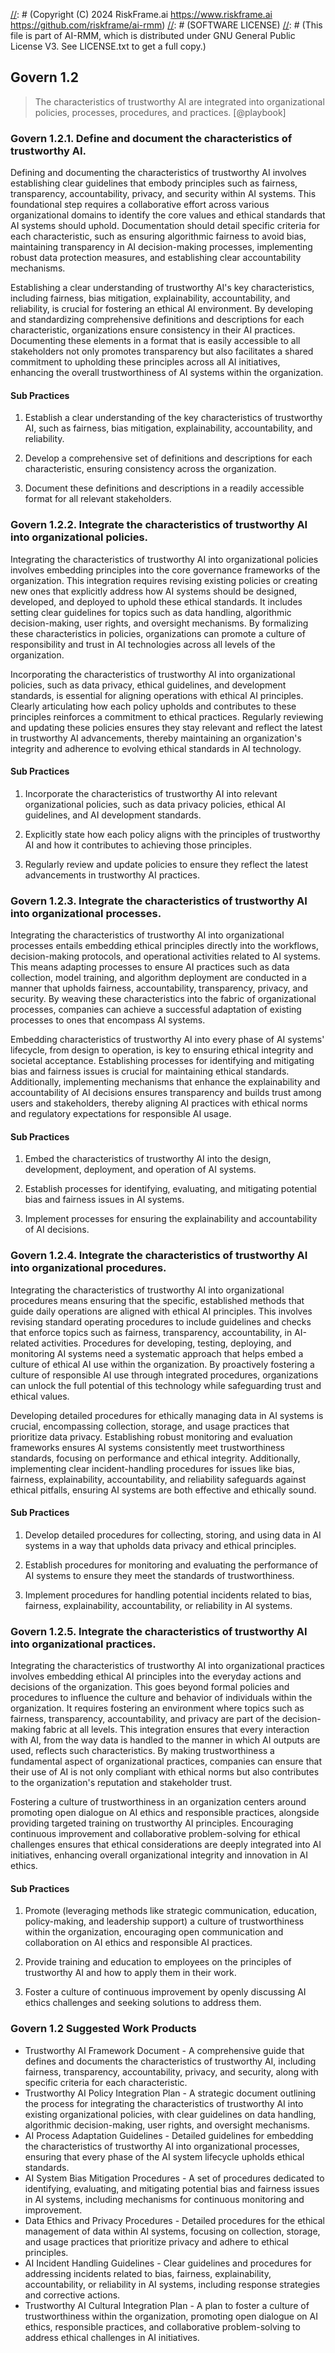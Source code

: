 [//]: # (COPYRIGHT)
[//]: # (RiskFrame.ai - AI Risk Management and Resilience Framework)
[//]: # (Copyright (C) 2024 RiskFrame.ai https://www.riskframe.ai https://github.com/riskframe/ai-rmm)
[//]: # (SOFTWARE LICENSE)
[//]: # (This file is part of AI-RMM, which is distributed under GNU General Public License V3. See LICENSE.txt to get a full copy.)
    
## Govern 1.2
> The characteristics of trustworthy AI are integrated into organizational policies, processes, procedures, and practices. [@playbook]

### Govern 1.2.1. Define and document the characteristics of trustworthy AI.

Defining and documenting the characteristics of trustworthy AI involves establishing clear guidelines that embody principles such as fairness, transparency, accountability, privacy, and security within AI systems. This foundational step requires a collaborative effort across various organizational domains to identify the core values and ethical standards that AI systems should uphold. Documentation should detail specific criteria for each characteristic, such as ensuring algorithmic fairness to avoid bias, maintaining transparency in AI decision-making processes, implementing robust data protection measures, and establishing clear accountability mechanisms.

Establishing a clear understanding of trustworthy AI's key characteristics, including fairness, bias mitigation, explainability, accountability, and reliability, is crucial for fostering an ethical AI environment. By developing and standardizing comprehensive definitions and descriptions for each characteristic, organizations ensure consistency in their AI practices. Documenting these elements in a format that is easily accessible to all stakeholders not only promotes transparency but also facilitates a shared commitment to upholding these principles across all AI initiatives, enhancing the overall trustworthiness of AI systems within the organization.

#### Sub Practices

1. Establish a clear understanding of the key characteristics of trustworthy AI, such as fairness, bias mitigation, explainability, accountability, and reliability.

2. Develop a comprehensive set of definitions and descriptions for each characteristic, ensuring consistency across the organization.

3. Document these definitions and descriptions in a readily accessible format for all relevant stakeholders.

### Govern 1.2.2. Integrate the characteristics of trustworthy AI into organizational policies.

Integrating the characteristics of trustworthy AI into organizational policies involves embedding principles into the core governance frameworks of the organization. This integration requires revising existing policies or creating new ones that explicitly address how AI systems should be designed, developed, and deployed to uphold these ethical standards. It includes setting clear guidelines for topics such as data handling, algorithmic decision-making, user rights, and oversight mechanisms. By formalizing these characteristics in policies, organizations can promote a culture of responsibility and trust in AI technologies across all levels of the organization.

Incorporating the characteristics of trustworthy AI into organizational policies, such as data privacy, ethical guidelines, and development standards, is essential for aligning operations with ethical AI principles. Clearly articulating how each policy upholds and contributes to these principles reinforces a commitment to ethical practices. Regularly reviewing and updating these policies ensures they stay relevant and reflect the latest in trustworthy AI advancements, thereby maintaining an organization's integrity and adherence to evolving ethical standards in AI technology.

#### Sub Practices

1. Incorporate the characteristics of trustworthy AI into relevant organizational policies, such as data privacy policies, ethical AI guidelines, and AI development standards.

2. Explicitly state how each policy aligns with the principles of trustworthy AI and how it contributes to achieving those principles.

3. Regularly review and update policies to ensure they reflect the latest advancements in trustworthy AI practices.

### Govern 1.2.3. Integrate the characteristics of trustworthy AI into organizational processes.

Integrating the characteristics of trustworthy AI into organizational processes entails embedding ethical principles directly into the workflows, decision-making protocols, and operational activities related to AI systems. This means adapting processes to ensure AI practices such as data collection, model training, and algorithm deployment are conducted in a manner that upholds fairness, accountability, transparency, privacy, and security. By weaving these characteristics into the fabric of organizational processes, companies can achieve a successful adaptation of existing processes to ones that encompass AI systems. 

Embedding characteristics of trustworthy AI into every phase of AI systems' lifecycle, from design to operation, is key to ensuring ethical integrity and societal acceptance. Establishing processes for identifying and mitigating bias and fairness issues is crucial for maintaining ethical standards. Additionally, implementing mechanisms that enhance the explainability and accountability of AI decisions ensures transparency and builds trust among users and stakeholders, thereby aligning AI practices with ethical norms and regulatory expectations for responsible AI usage.

#### Sub Practices

1. Embed the characteristics of trustworthy AI into the design, development, deployment, and operation of AI systems.

2. Establish processes for identifying, evaluating, and mitigating potential bias and fairness issues in AI systems.

3. Implement processes for ensuring the explainability and accountability of AI decisions.

### Govern 1.2.4. Integrate the characteristics of trustworthy AI into organizational procedures.

Integrating the characteristics of trustworthy AI into organizational procedures means ensuring that the specific, established methods that guide daily operations are aligned with ethical AI principles. This involves revising standard operating procedures to include guidelines and checks that enforce topics such as fairness, transparency, accountability, in AI-related activities. Procedures for developing, testing, deploying, and monitoring AI systems need a  systematic approach that helps embed a culture of ethical AI use within the organization. By proactively fostering a culture of responsible AI use through integrated procedures, organizations can unlock the full potential of this technology while safeguarding trust and ethical values.

Developing detailed procedures for ethically managing data in AI systems is crucial, encompassing collection, storage, and usage practices that prioritize data privacy. Establishing robust monitoring and evaluation frameworks ensures AI systems consistently meet trustworthiness standards, focusing on performance and ethical integrity. Additionally, implementing clear incident-handling procedures for issues like bias, fairness, explainability, accountability, and reliability safeguards against ethical pitfalls, ensuring AI systems are both effective and ethically sound.

#### Sub Practices

1. Develop detailed procedures for collecting, storing, and using data in AI systems in a way that upholds data privacy and ethical principles.

2. Establish procedures for monitoring and evaluating the performance of AI systems to ensure they meet the standards of trustworthiness.

3. Implement procedures for handling potential incidents related to bias, fairness, explainability, accountability, or reliability in AI systems.

### Govern 1.2.5. Integrate the characteristics of trustworthy AI into organizational practices.

Integrating the characteristics of trustworthy AI into organizational practices involves embedding ethical AI principles into the everyday actions and decisions of the organization. This goes beyond formal policies and procedures to influence the culture and behavior of individuals within the organization. It requires fostering an environment where topics such as fairness, transparency, accountability, and privacy are part of the decision-making fabric at all levels. This integration ensures that every interaction with AI, from the way data is handled to the manner in which AI outputs are used, reflects such characteristics. By making trustworthiness a fundamental aspect of organizational practices, companies can ensure that their use of AI is not only compliant with ethical norms but also contributes  to the organization's reputation and stakeholder trust.

Fostering a culture of trustworthiness in an organization centers around promoting open dialogue on AI ethics and responsible practices, alongside providing targeted training on trustworthy AI principles. Encouraging continuous improvement and collaborative problem-solving for ethical challenges ensures that ethical considerations are deeply integrated into AI initiatives, enhancing overall organizational integrity and innovation in AI ethics.

#### Sub Practices

1. Promote (leveraging methods like strategic communication, education, policy-making, and leadership support) a culture of trustworthiness within the organization, encouraging open communication and collaboration on AI ethics and responsible AI practices.

2. Provide training and education to employees on the principles of trustworthy AI and how to apply them in their work.

3. Foster a culture of continuous improvement by openly discussing AI ethics challenges and seeking solutions to address them.

### Govern 1.2 Suggested Work Products

* Trustworthy AI Framework Document - A comprehensive guide that defines and documents the characteristics of trustworthy AI, including fairness, transparency, accountability, privacy, and security, along with specific criteria for each characteristic.
* Trustworthy AI Policy Integration Plan - A strategic document outlining the process for integrating the characteristics of trustworthy AI into existing organizational policies, with clear guidelines on data handling, algorithmic decision-making, user rights, and oversight mechanisms.
* AI Process Adaptation Guidelines - Detailed guidelines for embedding the characteristics of trustworthy AI into organizational processes, ensuring that every phase of the AI system lifecycle upholds ethical standards.
* AI System Bias Mitigation Procedures - A set of procedures dedicated to identifying, evaluating, and mitigating potential bias and fairness issues in AI systems, including mechanisms for continuous monitoring and improvement.
* Data Ethics and Privacy Procedures - Detailed procedures for the ethical management of data within AI systems, focusing on collection, storage, and usage practices that prioritize privacy and adhere to ethical principles.
* AI Incident Handling Guidelines - Clear guidelines and procedures for addressing incidents related to bias, fairness, explainability, accountability, or reliability in AI systems, including response strategies and corrective actions.
* Trustworthy AI Cultural Integration Plan - A plan to foster a culture of trustworthiness within the organization, promoting open dialogue on AI ethics, responsible practices, and collaborative problem-solving to address ethical challenges in AI initiatives.
